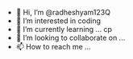 - 👋 Hi, I’m @radheshyam123Q
- 👀 I’m interested in coding 
- 🌱 I’m currently learning ... cp
- 💞️ I’m looking to collaborate on ...
- 📫 How to reach me ...

<!---
radheshyam123Q/radheshyam123Q is a ✨ special ✨ repository because its `README.md` (this file) appears on your GitHub profile.
You can click the Preview link to take a look at your changes.
--->
